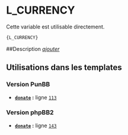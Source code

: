 # L_CURRENCY


Cette variable est utilisable directement.

```html
{L_CURRENCY}
```

##Description
[*ajouter*](https://fa-tvars.appspot.com/var/L_CURRENCY)

## Utilisations dans les templates

### Version PunBB
* __[`donate`](../tpl/var/punbb/donate.md#readme) :__ ligne [`113`](../tpl/src/punbb/donate.tpl#L113)

### Version phpBB2
* __[`donate`](../tpl/var/subsilver/donate.md#readme) :__ ligne [`143`](../tpl/src/subsilver/donate.tpl#L143)